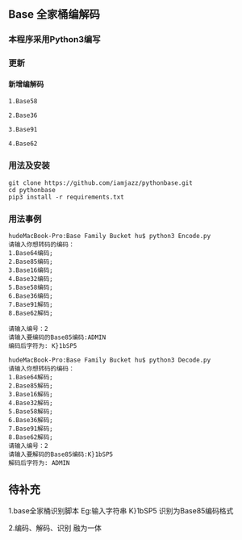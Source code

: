 ## Base 全家桶编解码
### 本程序采用Python3编写
### 更新
#### 新增编解码
    1.Base58
    
    2.Base36
    
    3.Base91
    
    4.Base62

### 用法及安装
```
git clone https://github.com/iamjazz/pythonbase.git
cd pythonbase
pip3 install -r requirements.txt
```


### 用法事例
```
hudeMacBook-Pro:Base Family Bucket hu$ python3 Encode.py 
请输入你想转码的编码：
1.Base64编码;
2.Base85编码;
3.Base16编码;
4.Base32编码;
5.Base58编码;
6.Base36编码;
7.Base91解码;
8.Base62解码;

请输入编号：2
请输入要编码的Base85编码:ADMIN
编码后字符为: K}1bSP5

hudeMacBook-Pro:Base Family Bucket hu$ python3 Decode.py 
请输入你想转码的编码：
1.Base64解码;
2.Base85解码;
3.Base16解码;
4.Base32解码;
5.Base58解码;
6.Base36解码;
7.Base91解码;
8.Base62解码;
请输入编号：2
请输入要解码的Base85编码:K}1bSP5
解码后字符为: ADMIN
```
## 待补充

1.base全家桶识别脚本  Eg:输入字符串 K}1bSP5 识别为Base85编码格式

2.编码、解码、识别 融为一体

